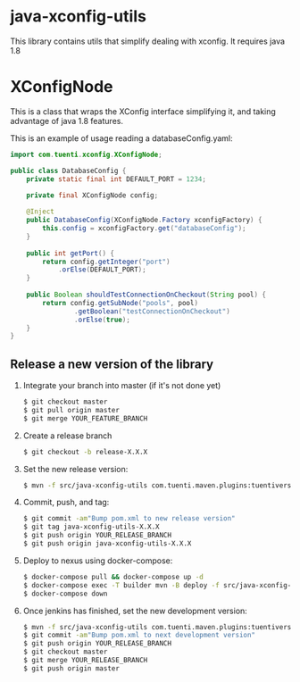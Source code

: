 # java-xconfig-utils

This library contains utils that simplify dealing with xconfig.
It requires java 1.8 

# XConfigNode

This is a class that wraps the XConfig interface simplifying it, and taking advantage of java 1.8 features.

This is an example of usage reading a databaseConfig.yaml:

```java
import com.tuenti.xconfig.XConfigNode;

public class DatabaseConfig {
	private static final int DEFAULT_PORT = 1234;

	private final XConfigNode config;
	
	@Inject
	public DatabaseConfig(XConfigNode.Factory xconfigFactory) {
		this.config = xconfigFactory.get("databaseConfig");
	}
	
	public int getPort() {
		return config.getInteger("port")
			.orElse(DEFAULT_PORT);
	}
	
	public Boolean shouldTestConnectionOnCheckout(String pool) {
		return config.getSubNode("pools", pool)
				.getBoolean("testConnectionOnCheckout")
				.orElse(true);
	}
}
```

## Release a new version of the library

1. Integrate your branch into master (if it's not done yet)
    ```bash
    $ git checkout master
    $ git pull origin master
    $ git merge YOUR_FEATURE_BRANCH
    ```

1. Create a release branch
    ```bash
    $ git checkout -b release-X.X.X
    ```

1. Set the new release version:
    ```bash
    $ mvn -f src/java-xconfig-utils com.tuenti.maven.plugins:tuentiversions-maven-plugin:set-release
    ```
1. Commit, push, and tag:
    ```bash
    $ git commit -am"Bump pom.xml to new release version"
    $ git tag java-xconfig-utils-X.X.X
    $ git push origin YOUR_RELEASE_BRANCH
    $ git push origin java-xconfig-utils-X.X.X
    ```
1. Deploy to nexus using docker-compose:
    ```bash
    $ docker-compose pull && docker-compose up -d
    $ docker-compose exec -T builder mvn -B deploy -f src/java-xconfig-utils
    $ docker-compose down
    ```
1. Once jenkins has finished, set the new development version:
    ```bash
    $ mvn -f src/java-xconfig-utils com.tuenti.maven.plugins:tuentiversions-maven-plugin:set-next-devel
    $ git commit -am"Bump pom.xml to next development version"
    $ git push origin YOUR_RELEASE_BRANCH
    $ git checkout master
    $ git merge YOUR_RELEASE_BRANCH
    $ git push origin master
    ```
